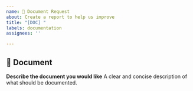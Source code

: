 ```yaml
---
name: 📖 Document Request
about: Create a report to help us improve
title: "[DOC] "
labels: documentation
assignees: ''

---
```


## 📖 Document

**Describe the document you would like**
A clear and concise description of what should be documented.
